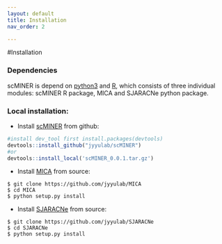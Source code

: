 ```yaml
---
layout: default
title: Installation
nav_order: 2

---
```

#Installation

### Dependencies
scMINER is depend on [python3](https://www.python.org/downloads/) and [R](https://www.r-project.org/), which consists of three individual modules: scMINER R package, MICA and SJARACNe python package. 


### Local installation: 
* Install [scMINER](https://github.com/jyyulab/scMINER) from github:

```R
#install dev_tool first install.packages(devtools)
devtools::install_github("jyyulab/scMINER") 
#or
devtools::install_local('scMINER_0.0.1.tar.gz')
```

* Install [MICA](https://github.com/jyyulab/MICA) from source:

```
$ git clone https://github.com/jyyulab/MICA
$ cd MICA
$ python setup.py install
```

* Install [SJARACNe](https://github.com/jyyulab/SJARACNe) from source:

```
$ git clone https://github.com/jyyulab/SJARACNe
$ cd SJARACNe
$ python setup.py install
```